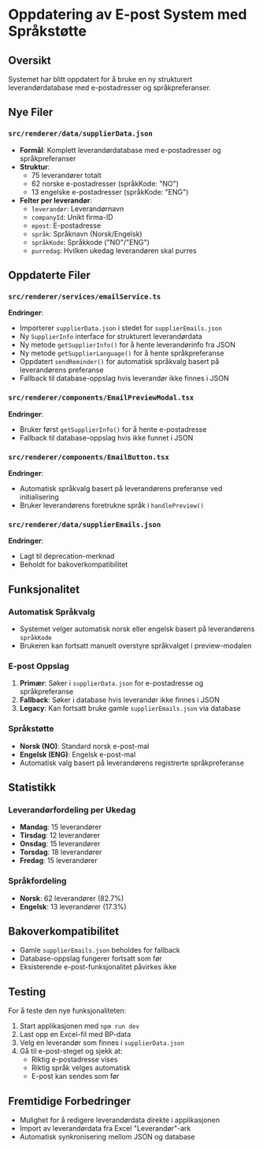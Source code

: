 # Oppdatering av E-post System med Språkstøtte

## Oversikt

Systemet har blitt oppdatert for å bruke en ny strukturert leverandørdatabase med e-postadresser og språkpreferanser.

## Nye Filer

### `src/renderer/data/supplierData.json`

- **Formål**: Komplett leverandørdatabase med e-postadresser og språkpreferanser
- **Struktur**:
  - 75 leverandører totalt
  - 62 norske e-postadresser (språkKode: "NO")
  - 13 engelske e-postadresser (språkKode: "ENG")
- **Felter per leverandør**:
  - `leverandør`: Leverandørnavn
  - `companyId`: Unikt firma-ID
  - `epost`: E-postadresse
  - `språk`: Språknavn (Norsk/Engelsk)
  - `språkKode`: Språkkode ("NO"/"ENG")
  - `purredag`: Hvilken ukedag leverandøren skal purres

## Oppdaterte Filer

### `src/renderer/services/emailService.ts`

**Endringer**:

- Importerer `supplierData.json` i stedet for `supplierEmails.json`
- Ny `SupplierInfo` interface for strukturert leverandørdata
- Ny metode `getSupplierInfo()` for å hente leverandørinfo fra JSON
- Ny metode `getSupplierLanguage()` for å hente språkpreferanse
- Oppdatert `sendReminder()` for automatisk språkvalg basert på leverandørens preferanse
- Fallback til database-oppslag hvis leverandør ikke finnes i JSON

### `src/renderer/components/EmailPreviewModal.tsx`

**Endringer**:

- Bruker først `getSupplierInfo()` for å hente e-postadresse
- Fallback til database-oppslag hvis ikke funnet i JSON

### `src/renderer/components/EmailButton.tsx`

**Endringer**:

- Automatisk språkvalg basert på leverandørens preferanse ved initialisering
- Bruker leverandørens foretrukne språk i `handlePreview()`

### `src/renderer/data/supplierEmails.json`

**Endringer**:

- Lagt til deprecation-merknad
- Beholdt for bakoverkompatibilitet

## Funksjonalitet

### Automatisk Språkvalg

- Systemet velger automatisk norsk eller engelsk basert på leverandørens `språkKode`
- Brukeren kan fortsatt manuelt overstyre språkvalget i preview-modalen

### E-post Oppslag

1. **Primær**: Søker i `supplierData.json` for e-postadresse og språkpreferanse
2. **Fallback**: Søker i database hvis leverandør ikke finnes i JSON
3. **Legacy**: Kan fortsatt bruke gamle `supplierEmails.json` via database

### Språkstøtte

- **Norsk (NO)**: Standard norsk e-post-mal
- **Engelsk (ENG)**: Engelsk e-post-mal
- Automatisk valg basert på leverandørens registrerte språkpreferanse

## Statistikk

### Leverandørfordeling per Ukedag

- **Mandag**: 15 leverandører
- **Tirsdag**: 12 leverandører
- **Onsdag**: 15 leverandører
- **Torsdag**: 18 leverandører
- **Fredag**: 15 leverandører

### Språkfordeling

- **Norsk**: 62 leverandører (82.7%)
- **Engelsk**: 13 leverandører (17.3%)

## Bakoverkompatibilitet

- Gamle `supplierEmails.json` beholdes for fallback
- Database-oppslag fungerer fortsatt som før
- Eksisterende e-post-funksjonalitet påvirkes ikke

## Testing

For å teste den nye funksjonaliteten:

1. Start applikasjonen med `npm run dev`
2. Last opp en Excel-fil med BP-data
3. Velg en leverandør som finnes i `supplierData.json`
4. Gå til e-post-steget og sjekk at:
   - Riktig e-postadresse vises
   - Riktig språk velges automatisk
   - E-post kan sendes som før

## Fremtidige Forbedringer

- Mulighet for å redigere leverandørdata direkte i applikasjonen
- Import av leverandørdata fra Excel "Leverandør"-ark
- Automatisk synkronisering mellom JSON og database
